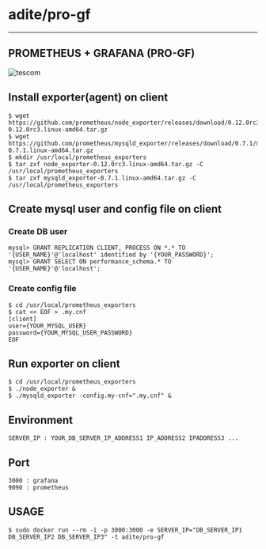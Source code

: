 # adite/pro-gf
---
## PROMETHEUS + GRAFANA (PRO-GF)
![tescom](https://en.gravatar.com/userimage/96759029/aa4308f795041de37cc2fedf0d1071ca?size=128)

## Install exporter(agent) on client
```shell
$ wget https://github.com/prometheus/node_exporter/releases/download/0.12.0rc3/node_exporter-0.12.0rc3.linux-amd64.tar.gz
$ wget https://github.com/prometheus/mysqld_exporter/releases/download/0.7.1/mysqld_exporter-0.7.1.linux-amd64.tar.gz
$ mkdir /usr/local/prometheus_exporters
$ tar zxf node_exporter-0.12.0rc3.linux-amd64.tar.gz -C /usr/local/prometheus_exporters
$ tar zxf mysqld_exporter-0.7.1.linux-amd64.tar.gz -C /usr/local/prometheus_exporters
```

## Create mysql user and config file on client
### Create DB user
```shell
mysql> GRANT REPLICATION CLIENT, PROCESS ON *.* TO '{USER_NAME}'@'localhost' identified by '{YOUR_PASSWORD}';
mysql> GRANT SELECT ON performance_schema.* TO '{USER_NAME}'@'localhost';
```

### Create config file
```shell
$ cd /usr/local/prometheus_exporters
$ cat << EOF > .my.cnf
[client]
user={YOUR_MYSQL_USER}
password={YOUR_MYSQL_USER_PASSWORD}
EOF
```

## Run exporter on client
```shell
$ cd /usr/local/prometheus_exporters
$ ./node_exporter &
$ ./mysqld_exporter -config.my-cnf=".my.cnf" &
```

## Environment
```shell
SERVER_IP : YOUR_DB_SERVER_IP_ADDRESS1 IP_ADDRESS2 IPADDRESS3 ...
```

## Port 
```shell
3000 : grafana
9090 : prometheus
```

## USAGE
```shell
$ sudo docker run --rm -i -p 3000:3000 -e SERVER_IP="DB_SERVER_IP1 DB_SERVER_IP2 DB_SERVER_IP3" -t adite/pro-gf
```
